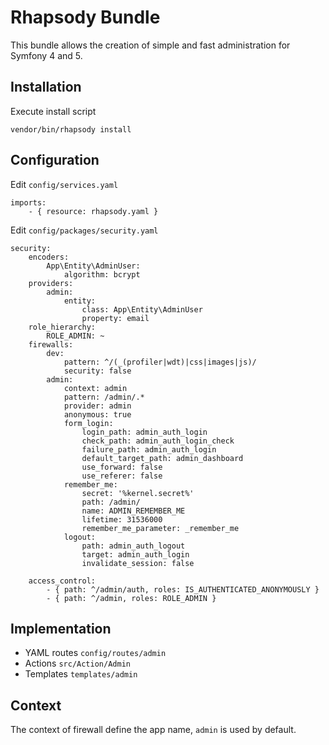 # Rhapsody Bundle

This bundle allows the creation of simple and fast administration for Symfony 4 and 5.

## Installation

Execute install script

    vendor/bin/rhapsody install
    
## Configuration

Edit `config/services.yaml`

    imports:
        - { resource: rhapsody.yaml }

Edit `config/packages/security.yaml`
    
    security:
        encoders:
            App\Entity\AdminUser:
                algorithm: bcrypt
        providers:
            admin:
                entity:
                    class: App\Entity\AdminUser
                    property: email
        role_hierarchy:
            ROLE_ADMIN: ~
        firewalls:
            dev:
                pattern: ^/(_(profiler|wdt)|css|images|js)/
                security: false
            admin:
                context: admin
                pattern: /admin/.*
                provider: admin
                anonymous: true
                form_login:
                    login_path: admin_auth_login
                    check_path: admin_auth_login_check
                    failure_path: admin_auth_login
                    default_target_path: admin_dashboard
                    use_forward: false
                    use_referer: false
                remember_me:
                    secret: '%kernel.secret%'
                    path: /admin/
                    name: ADMIN_REMEMBER_ME
                    lifetime: 31536000
                    remember_me_parameter: _remember_me
                logout:
                    path: admin_auth_logout
                    target: admin_auth_login
                    invalidate_session: false
    
        access_control:
            - { path: ^/admin/auth, roles: IS_AUTHENTICATED_ANONYMOUSLY }
            - { path: ^/admin, roles: ROLE_ADMIN }

## Implementation

- YAML routes `config/routes/admin`
- Actions `src/Action/Admin`
- Templates `templates/admin`

## Context

The context of firewall define the app name, `admin` is used by default.
